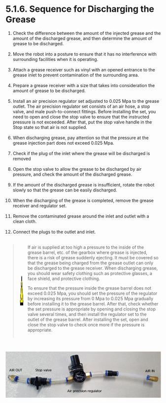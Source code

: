 ﻿# 5.1.6. Sequence for Discharging the Grease

<ol style="list-style-type:decimal" start="1">
		<li>
Check the difference between the amount of the injected grease and the amount of the discharged grease, and then determine the amount of grease to be discharged.
  </li><br>
    <li>
Move the robot into a posture to ensure that it has no interference with surrounding facilities when it is operating.
  </li><br>
    <li>
Attach a grease receiver such as vinyl with an opened entrance to the grease inlet to prevent contamination of the surrounding area.
  </li><br>
    <li>
Prepare a grease receiver with a size that takes into consideration the amount of grease to be discharged.
  </li><br>
    <li>
Install an air precision regulator set adjusted to 0.025 Mpa to the grease outlet.
The air precision regulator set consists of an air hose, a stop valve, and male push-to-connect fittings. Before installing the set, you need to open and close the stop valve to ensure that the instructed pressure is not exceeded. After that, put the stop valve handle in the Stop state so that air is not supplied.
  </li><br>
    <li>
When discharging grease, pay attention so that the pressure at the grease injection part does not exceed 0.025 Mpa.
  </li><br>
    <li>
Check if the plug of the inlet where the grease will be discharged is removed
  </li><br>
    <li>
Open the stop valve to allow the grease to be discharged by air pressure, and check the amount of the discharged grease.
  </li><br>
    <li>
If the amount of the discharged grease is insufficient, rotate the robot slowly so that the grease can be easily discharged.
  </li><br>
    <li>
When the discharging of the grease is completed, remove the grease receiver and regulator set.
  </li><br>
    <li>
Remove the contaminated grease around the inlet and outlet with a clean cloth.
  </li><br>
    <li>
Connect the plugs to the outlet and inlet.
</li><br>	
</ol>


<blockquote>
<table border="0">
<thead>
  <tr>
    <td>
    <div align="center">
      <img src="../../_assets/주의표시.png" width = 100 height = 100>
    </div>
    </td>
    <td colspan="4">If air is supplied at too high a pressure to the inside of the grease barrel, etc. of the gearbox where grease is injected, there is a risk of grease suddenly ejecting. It must be covered so that the grease being charged from the grease outlet can only be discharged to the grease receiver. When discharging grease, you should wear safety clothing such as protective glasses, a face shield, and protective clothing.
<p>

To ensure that the pressure inside the grease barrel does not exceed 0.025 Mpa, you should set the pressure of the regulator by increasing its pressure from 0 Mpa to 0.025 Mpa gradually before installing it to the grease barrel. After that, check whether the set pressure is appropriate by opening and closing the stop valve several times, and then install the regulator set to the outlet of the grease barrel. After installing the set, open and close the stop valve to check once more if the pressure is appropriate.
</td>
  </tr>
</thead>
</table>  
</blockquote>
<br>

![](../../_assets/그림_5.1.8_그리스_배출_순서.png  )

